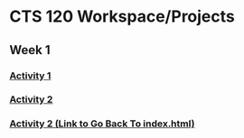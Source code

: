 # CTS 120 Workspace/Projects

## Week 1

### [Activity 1](/activity1/part1/test.html)
### [Activity 2](/activity1/part2/index.html)
### [Activity 2 (Link to Go Back To index.html)](/activity1/part2/index.html)